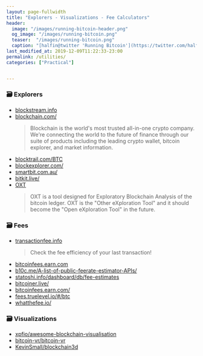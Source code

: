 ```yaml
---
layout: page-fullwidth
title: "Explorers - Visualizations - Fee Calculators"
header:
  image: "/images/running-bitcoin-header.png"
  og_image: "/images/running-bitcoin.png"
  teaser:  "/images/running-bitcoin.png"
  caption: "[halfin@twitter 'Running Bitcoin'](https://twitter.com/halfin/status/1110302988)"
last_modified_at: 2019-12-09T11:22:33-23:00
permalink: /utilities/
categories: ["Practical"]


---
```




### 🗃 Explorers

* [blockstream.info](http://blockstream.info)
* [blockchain.com/](https://blockchain.com/)
  > Blockchain is the world's most trusted all-in-one crypto company. We're connecting the world to the future of finance through our suite of products including the leading crypto wallet, bitcoin explorer, and market information.
* [blocktrail.com/BTC](https://www.blocktrail.com/BTC)
* [blockexplorer.com/](https://blockexplorer.com/)
* [smartbit.com.au/](https://www.smartbit.com.au/)
* [bitkit.live/](https://bitkit.live/)
* [OXT](https://oxt.me/)
  > OXT is a tool designed for Exploratory Blockchain Analysis of the bitcoin ledger.
OXT is the "Other eXploration Tool" and it should become the "Open eXploration Tool" in the future.

### 🗃 Fees

* [transactionfee.info](https://transactionfee.info/) 
  > Check the fee efficiency of your last transaction!
* [bitcoinfees.earn.com](https://bitcoinfees.earn.com/)
* [b10c.me/A-list-of-public-feerate-estimator-APIs/](b10c.me/A-list-of-public-feerate-estimator-APIs/)
* [statoshi.info/dashboard/db/fee-estimates](statoshi.info/dashboard/db/fee-estimates)
* [bitcoiner.live/](bitcoiner.live/)
* [bitcoinfees.earn.com/](bitcoinfees.earn.com/)
* [fees.truelevel.io/#/btc](fees.truelevel.io/#/btc)
* [whatthefee.io/](whatthefee.io/)


### 🗃 Visualizations

* [xpfio/awesome-blockchain-visualisation](https://github.com/xpfio/awesome-blockchain-visualisation)
* [bitcoin-vr/bitcoin-vr](https://github.com/bitcoin-vr/bitcoin-vr)
* [KevinSmall/blockchain3d](https://github.com/KevinSmall/blockchain3d)





